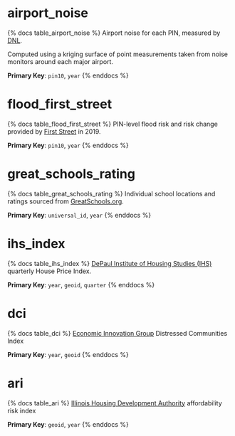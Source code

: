 # airport_noise

{% docs table_airport_noise %}
Airport noise for each PIN, measured by [DNL](https://www.faa.gov/regulations_policies/policy_guidance/noise/community#:~:text=DNL%20is%20a%20metric%20that,basis%20of%20annual%20aircraft%20operations.).

Computed using a kriging surface of point measurements taken from noise
monitors around each major airport.

**Primary Key**: `pin10`, `year`
{% enddocs %}

# flood_first_street

{% docs table_flood_first_street %}
PIN-level flood risk and risk change provided by
[First Street](https://firststreet.org/) in 2019.

**Primary Key**: `pin10`, `year`
{% enddocs %}

# great_schools_rating

{% docs table_great_schools_rating %}
Individual school locations and ratings sourced from
[GreatSchools.org](https://www.greatschools.org/).

**Primary Key**: `universal_id`, `year`
{% enddocs %}

# ihs_index

{% docs table_ihs_index %}
[DePaul Institute of Housing Studies (IHS)](https://www.housingstudies.org/) 
quarterly House Price Index.

**Primary Key**: `year`, `geoid`, `quarter`
{% enddocs %}

# dci

{% docs table_dci %}
[Economic Innovation Group](https://eig.org/distressed-communities) 
Distressed Communities Index

**Primary Key**: `year`, `geoid`
{% enddocs %}

# ari

{% docs table_ari %}
[Illinois Housing Development Authority](https://www.ihda.org/developers/market-research/affordability-risk-index/)
affordability risk index

**Primary Key**: `geoid`, `year`
{% enddocs %}
